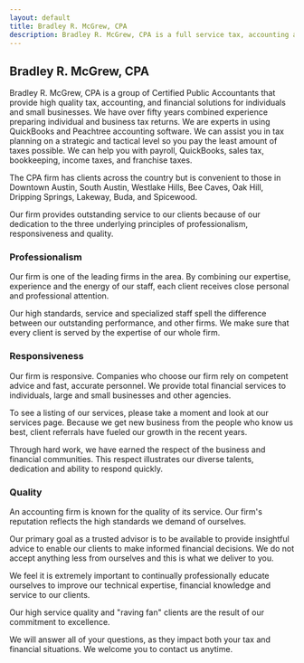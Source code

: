```yaml
---
layout: default
title: Bradley R. McGrew, CPA
description: Bradley R. McGrew, CPA is a full service tax, accounting and business consulting firm located in Austin, TX
---
```



## Bradley R. McGrew, CPA
Bradley R. McGrew, CPA is a group of Certified Public Accountants that provide high quality tax, accounting, and financial solutions for individuals and small businesses. We have over fifty years combined experience preparing individual and business tax returns. We are experts in using QuickBooks and Peachtree accounting software. We can assist you in tax planning on a strategic and tactical level so you pay the least amount of taxes possible. We can help you with payroll, QuickBooks, sales tax, bookkeeping, income taxes, and franchise taxes.

The CPA firm has clients across the country but is convenient to those in Downtown Austin, South Austin, Westlake Hills, Bee Caves, Oak Hill, Dripping Springs, Lakeway, Buda, and Spicewood.

Our firm provides outstanding service to our clients because of our dedication to the three underlying principles of professionalism, responsiveness and quality.

### Professionalism
Our firm is one of the leading firms in the area. By combining our expertise, experience and the energy of our staff, each client receives close personal and professional attention.

Our high standards, service and specialized staff spell the difference between our outstanding performance, and other firms. We make sure that every client is served by the expertise of our whole firm.

### Responsiveness
Our firm is responsive. Companies who choose our firm rely on competent advice and fast, accurate personnel. We provide total financial services to individuals, large and small businesses and other agencies.

To see a listing of our services, please take a moment and look at our services page. Because we get new business from the people who know us best, client referrals have fueled our growth in the recent years.

Through hard work, we have earned the respect of the business and financial communities. This respect illustrates our diverse talents, dedication and ability to respond quickly.

### Quality
An accounting firm is known for the quality of its service. Our firm's reputation reflects the high standards we demand of ourselves.

Our primary goal as a trusted advisor is to be available to provide insightful advice to enable our clients to make informed financial decisions. We do not accept anything less from ourselves and this is what we deliver to you.

We feel it is extremely important to continually professionally educate ourselves to improve our technical expertise, financial knowledge and service to our clients.

Our high service quality and "raving fan" clients are the result of our commitment to excellence.

We will answer all of your questions, as they impact both your tax and financial situations. We welcome you to contact us anytime.
